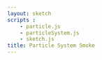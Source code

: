 ```yaml
---
layout: sketch
scripts : 
    - particle.js
    - particleSystem.js
    - sketch.js
title: Particle System Smoke
---
```

